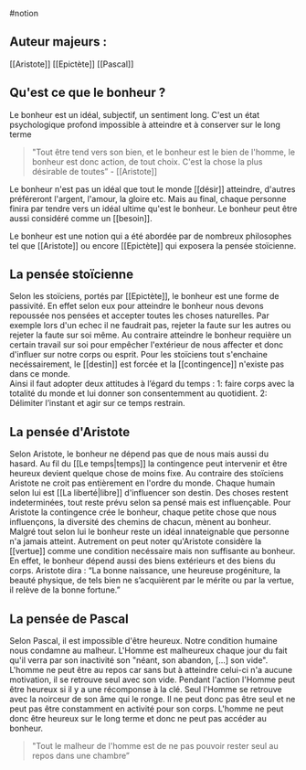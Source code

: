 #notion
## Auteur majeurs : 
[[Aristote]]
[[Epictète]]
[[Pascal]]

## Qu'est ce que le bonheur ? 
Le bonheur est un idéal, subjectif, un sentiment long. 
C'est un état psychologique profond impossible à atteindre et à conserver sur le long terme 

> "Tout être tend vers son bien, et le bonheur est le bien de l'homme, le bonheur est donc action, de tout choix. C'est la chose la plus désirable de toutes” - [[Aristote]]

Le bonheur n'est pas un idéal que tout le monde [[désir]] atteindre, d'autres préféreront l'argent, l'amour, la gloire etc. Mais au final, chaque personne finira par tendre vers un idéal ultime qu'est le bonheur. Le bonheur peut être aussi considéré comme un [[besoin]].

Le bonheur est une notion qui a été abordée par de nombreux philosophes tel que [[Aristote]] ou encore [[Epictète]] qui exposera la pensée stoïcienne.

## La pensée stoïcienne
Selon les stoïciens, portés par [[Epictète]], le bonheur est une forme de passivité. En effet selon eux pour atteindre le bonheur nous devons repoussée nos pensées et accepter toutes les choses naturelles. Par exemple lors d'un echec il ne faudrait pas, rejeter la faute sur les autres ou rejeter la faute sur soi même. Au contraire atteindre le bonheur requière un certain travail sur soi pour empêcher l'extérieur de nous affecter et donc d'influer sur notre corps ou esprit. Pour les stoïciens tout s'enchaine necéssairement, le [[destin]] est forcée et la [[contingence]] n'existe pas dans ce monde.     
Ainsi il faut adopter deux attitudes à l’égard du temps : 
1: faire corps avec la totalité du monde et lui donner son consentemment au quotidient. 
2: Délimiter l’instant et agir sur ce temps restrain.

## La pensée d'Aristote
Selon Aristote, le bonheur ne dépend pas que de nous mais aussi du hasard. Au fil du [[Le temps|temps]] la contingence peut intervenir et être heureux devient quelque chose de moins fixe. Au contraire des stoïciens Aristote ne croit pas entièrement en l'ordre du monde. Chaque humain selon lui est [[La liberté|libre]] d'influencer son destin. Des choses restent indeterminées, tout reste prévu selon sa pensé mais est influençable. Pour Aristote la contingence crée le bonheur, chaque petite chose que nous influençons, la diversité des chemins de chacun, mènent au bonheur. Malgré tout selon lui le bonheur reste un idéal innateignable que personne n'a jamais atteint. Autrement on peut noter qu'Aristote considère la [[vertue]] comme une condition necéssaire mais non suffisante au bonheur. En effet, le bonheur dépend aussi des biens extérieurs et des biens du corps. Aristote dira : “La bonne naissance, une heureuse progéniture, la beauté physique, de tels bien ne s’acquièrent par le mérite ou par la vertue, il relève de la bonne fortune.”

## La pensée de Pascal
Selon Pascal, il est impossible d'être heureux. Notre condition humaine nous condamne au malheur. L'Homme est malheureux chaque jour du fait qu'il verra par son inactivité son "néant, son abandon, [...] son vide". L'homme ne peut être au repos car sans but à atteindre celui-ci n'a aucune motivation, il se retrouve seul avec son vide. Pendant l'action l'Homme peut être heureux si il y a une récomponse à la clé. Seul l'Homme se retrouve avec la noirceur de son âme qui le ronge. Il ne peut donc pas être seul et ne peut pas être constamment en activité pour son corps. L'homme ne peut donc être heureux sur le long terme et donc ne peut pas accéder au bonheur.
> "Tout le malheur de l'homme est de ne pas pouvoir rester seul au repos dans une chambre”
